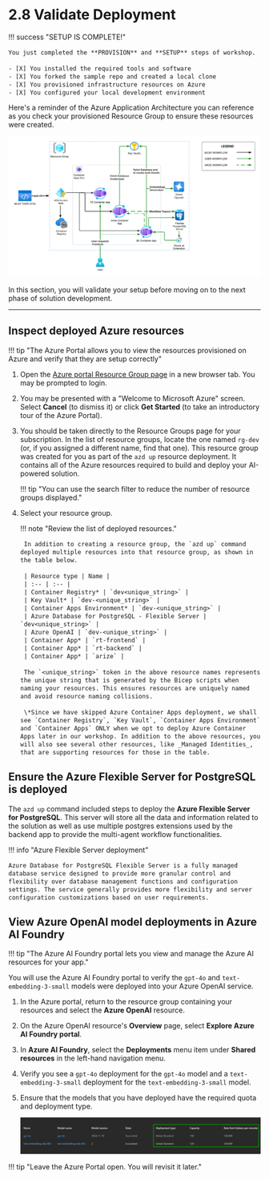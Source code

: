 # 2.8 Validate Deployment

!!! success "SETUP IS COMPLETE!"

    You just completed the **PROVISION** and **SETUP** steps of workshop. 

    - [X] You installed the required tools and software
    - [X] You forked the sample repo and created a local clone
    - [X] You provisioned infrastructure resources on Azure
    - [X] You configured your local development environment

Here's a reminder of the Azure Application Architecture you can reference as you check your provisioned Resource Group to ensure these resources were created.

![infra-architecture](../img/solution-accelerator-architecture.png)

In this section, you will validate your setup before moving on to the next phase of solution development.

---

## Inspect deployed Azure resources

!!! tip "The Azure Portal allows you to view the resources provisioned on Azure and verify that they are setup correctly"

1. Open the [Azure portal Resource Group page](https://portal.azure.com/#browse/resourcegroups) in a new browser tab. You may be prompted to login.

2. You may be presented with a "Welcome to Microsoft Azure" screen. Select **Cancel** (to dismiss it) or click **Get Started** (to take an introductory tour of the Azure Portal).

3. You should be taken directly to the Resource Groups page for your subscription. In the list of resource groups, locate the one named `rg-dev` (or, if you assigned a different name, find that one). This resource group was created for you as part of the `azd up` resource deployment. It contains all of the Azure resources required to build and deploy your AI-powered solution.

    !!! tip "You can use the search filter to reduce the number of resource groups displayed."

4. Select your resource group.

    !!! note "Review the list of deployed resources."

        In addition to creating a resource group, the `azd up` command deployed multiple resources into that resource group, as shown in the table below.

        | Resource type | Name |
        | :-- | :-- |
        | Container Registry* | `dev<unique_string>` |
        | Key Vault* | `dev-<unique_string>` |
        | Container Apps Environment* | `dev-<unique_string>` |
        | Azure Database for PostgreSQL - Flexible Server | `dev<unique_string>` |
        | Azure OpenAI | `dev-<unique_string>` |
        | Container App* | `rt-frontend` |
        | Container App* | `rt-backend` |
        | Container App* | `arize` |

        The `<unique_string>` token in the above resource names represents the unique string that is generated by the Bicep scripts when naming your resources. This ensures resources are uniquely named and avoid resource naming collisions.

        \*Since we have skipped Azure Container Apps deployment, we shall see `Container Registry`, `Key Vault`, `Container Apps Environment` and `Container Apps` ONLY when we opt to deploy Azure Container Apps later in our workshop. In addition to the above resources, you will also see several other resources, like _Managed Identities_, that are supporting resources for those in the table. 

## Ensure the Azure Flexible Server for PostgreSQL is deployed

The `azd up` command included steps to deploy the **Azure Flexible Server for PostgreSQL**. This server will store all the data and information related to the solution as well as use multiple postgres extensions used by the backend app to provide the multi-agent workflow functionalities.

!!! info "Azure Flexible Server deployment"

    Azure Database for PostgreSQL Flexible Server is a fully managed database service designed to provide more granular control and flexibility over database management functions and configuration settings. The service generally provides more flexibility and server configuration customizations based on user requirements.

## View Azure OpenAI model deployments in Azure AI Foundry

!!! tip "The Azure AI Foundry portal lets you view and manage the Azure AI resources for your app."

You will use the Azure AI Foundry portal to verify the `gpt-4o` and `text-embedding-3-small` models were deployed into your Azure OpenAI service.

1. In the Azure portal, return to the resource group containing your resources and select the **Azure OpenAI** resource.

2. On the Azure OpenAI resource's **Overview** page, select **Explore Azure AI Foundry portal**.

3. In **Azure AI Foundry**, select the **Deployments** menu item under **Shared resources** in the left-hand navigation menu.

4. Verify you see a `gpt-4o` deployment for the `gpt-4o` model and a `text-embedding-3-small` deployment for the `text-embedding-3-small` model.

5. Ensure that the models that you have deployed have the required quota and deployment type.

    ![quota](../img/model-quota.png)

!!! tip "Leave the Azure Portal open. You will revisit it later."
